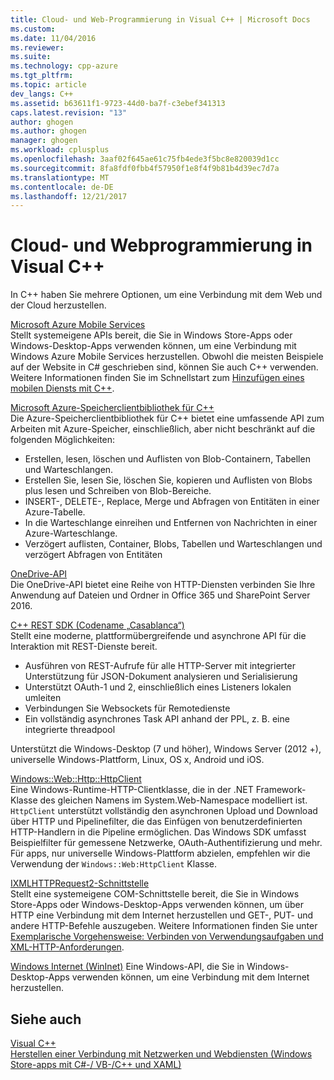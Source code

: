 ```yaml
---
title: Cloud- und Web-Programmierung in Visual C++ | Microsoft Docs
ms.custom: 
ms.date: 11/04/2016
ms.reviewer: 
ms.suite: 
ms.technology: cpp-azure
ms.tgt_pltfrm: 
ms.topic: article
dev_langs: C++
ms.assetid: b63611f1-9723-44d0-ba7f-c3ebef341313
caps.latest.revision: "13"
author: ghogen
ms.author: ghogen
manager: ghogen
ms.workload: cplusplus
ms.openlocfilehash: 3aaf02f645ae61c75fb4ede3f5bc8e820039d1cc
ms.sourcegitcommit: 8fa8fdf0fbb4f57950f1e8f4f9b81b4d39ec7d7a
ms.translationtype: MT
ms.contentlocale: de-DE
ms.lasthandoff: 12/21/2017
---
```

# <a name="cloud-and-web-programming-in-visual-c"></a>Cloud- und Webprogrammierung in Visual C++
In C++ haben Sie mehrere Optionen, um eine Verbindung mit dem Web und der Cloud herzustellen.  
  
 [Microsoft Azure Mobile Services](http://www.windowsazure.com/develop/mobile/)  
 Stellt systemeigene APIs bereit, die Sie in Windows Store-Apps oder Windows-Desktop-Apps verwenden können, um eine Verbindung mit Windows Azure Mobile Services herzustellen. Obwohl die meisten Beispiele auf der Website in C# geschrieben sind, können Sie auch C++ verwenden. Weitere Informationen finden Sie im Schnellstart zum [Hinzufügen eines mobilen Diensts mit C++](http://msdn.microsoft.com/library/windows/apps/dn263181.aspx).  

 [Microsoft Azure-Speicherclientbibliothek für C++](https://blogs.msdn.microsoft.com/windowsazurestorage/2015/04/29/microsoft-azure-storage-client-library-for-c-v1-0-0-general-availability/)  
 Die Azure-Speicherclientbibliothek für C++ bietet eine umfassende API zum Arbeiten mit Azure-Speicher, einschließlich, aber nicht beschränkt auf die folgenden Möglichkeiten:

- Erstellen, lesen, löschen und Auflisten von Blob-Containern, Tabellen und Warteschlangen.
- Erstellen Sie, lesen Sie, löschen Sie, kopieren und Auflisten von Blobs plus lesen und Schreiben von Blob-Bereiche.
- INSERT-, DELETE-, Replace, Merge und Abfragen von Entitäten in einer Azure-Tabelle.
- In die Warteschlange einreihen und Entfernen von Nachrichten in einer Azure-Warteschlange.
- Verzögert auflisten, Container, Blobs, Tabellen und Warteschlangen und verzögert Abfragen von Entitäten

[OneDrive-API](https://dev.onedrive.com/README.htm)  
 Die OneDrive-API bietet eine Reihe von HTTP-Diensten verbinden Sie Ihre Anwendung auf Dateien und Ordner in Office 365 und SharePoint Server 2016.

[C++ REST SDK (Codename „Casablanca“)](https://github.com/Microsoft/cpprestsdk)  
Stellt eine moderne, plattformübergreifende und asynchrone API für die Interaktion mit REST-Dienste bereit.

-   Ausführen von REST-Aufrufe für alle HTTP-Server mit integrierter Unterstützung für JSON-Dokument analysieren und Serialisierung
-   Unterstützt OAuth-1 und 2, einschließlich eines Listeners lokalen umleiten
-   Verbindungen Sie Websockets für Remotedienste
-   Ein vollständig asynchrones Task API anhand der PPL, z. B. eine integrierte threadpool

Unterstützt die Windows-Desktop (7 und höher), Windows Server (2012 +), universelle Windows-Plattform, Linux, OS x, Android und iOS. 
  
[Windows::Web::Http::HttpClient](https://msdn.microsoft.com/en-us/library/windows/apps/windows.web.http.httpclient.aspx)  
 Eine Windows-Runtime-HTTP-Clientklasse, die in der .NET Framework-Klasse des gleichen Namens im System.Web-Namespace modelliert ist. `HttpClient` unterstützt vollständig den asynchronen Upload und Download über HTTP und Pipelinefilter, die das Einfügen von benutzerdefinierten HTTP-Handlern in die Pipeline ermöglichen. Das Windows SDK umfasst Beispielfilter für gemessene Netzwerke, OAuth-Authentifizierung und mehr. Für apps, nur universelle Windows-Plattform abzielen, empfehlen wir die Verwendung der `Windows::Web:HttpClient` Klasse. 
  
[IXMLHTTPRequest2-Schnittstelle](http://msdn.microsoft.com/library/windows/apps/hh831151.aspx)  
 Stellt eine systemeigene COM-Schnittstelle bereit, die Sie in Windows Store-Apps oder Windows-Desktop-Apps verwenden können, um über HTTP eine Verbindung mit dem Internet herzustellen und GET-, PUT- und andere HTTP-Befehle auszugeben. Weitere Informationen finden Sie unter [Exemplarische Vorgehensweise: Verbinden von Verwendungsaufgaben und XML-HTTP-Anforderungen](../parallel/concrt/walkthrough-connecting-using-tasks-and-xml-http-requests.md).  
  
[Windows Internet (WinInet)](http://msdn.microsoft.com/library/windows/desktop/aa385331\(v=vs.85\).aspx)  
 Eine Windows-API, die Sie in Windows-Desktop-Apps verwenden können, um eine Verbindung mit dem Internet herzustellen.  
  
## <a name="see-also"></a>Siehe auch  
 [Visual C++](../visual-cpp-in-visual-studio.md)   
 [Herstellen einer Verbindung mit Netzwerken und Webdiensten (Windows Store-apps mit C#-/ VB-/C++ und XAML)](http://msdn.microsoft.com/library/windows/apps/br229573.aspx)